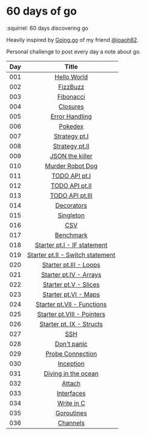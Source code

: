 # 60 days of go
:squirrel: 60 days discovering go

Heavily inspired by [Going.go](https://goinggo.io/) of my friend [@joaoh82](https://github.com/joaoh82).

Personal challenge to post every day a note about go.

| Day | Title      |
| --- |:----------:|
| 001 | [Hello World](day01/)|
| 002 | [FizzBuzz](day02/)|
| 003 | [Fibonacci](day03/)|
| 004 | [Closures](day04/)|
| 005 | [Error Handling](day05/)|
| 006 | [Pokedex](day06/)|
| 007 | [Strategy pt.I](day07/)|
| 008 | [Strategy pt.II](day08/)|
| 009 | [JSON the killer](day09/)|
| 010 | [Murder Robot Dog](day10/)|
| 011 | [TODO API pt.I](day11/)|
| 012 | [TODO API pt.II](day12/)|
| 013 | [TODO API pt.III](day13/)|
| 014 | [Decorators](day14/)|
| 015 | [Singleton](day15/)|
| 016 | [CSV](day16/)|
| 017 | [Benchmark](day17/)|
| 018 | [Starter pt.I - IF statement](day18/)|
| 019 | [Starter pt.II - Switch statement](day19/)|
| 020 | [Starter pt.III - Loops](day20/)|
| 021 | [Starter pt.IV - Arrays](day21/)|
| 022 | [Starter pt.V - Slices](day22/)|
| 023 | [Starter pt.VI - Maps](day23/)|
| 024 | [Starter pt.VII - Functions](day24/)|
| 025 | [Starter pt.VIII - Pointers](day25/)|
| 026 | [Starter pt. IX - Structs](day26/)|
| 027 | [SSH](day27/)|
| 028 | [Don't panic](day28/)|
| 029 | [Probe Connection](day29/)|
| 030 | [Inception](day30/)|
| 031 | [Diving in the ocean](day31/)
| 032 | [Attach](day32/)
| 033 | [Interfaces](day33/)
| 034 | [Write in C](day34/)
| 035 | [Goroutines](day35/)
| 036 | [Channels](day36/)

